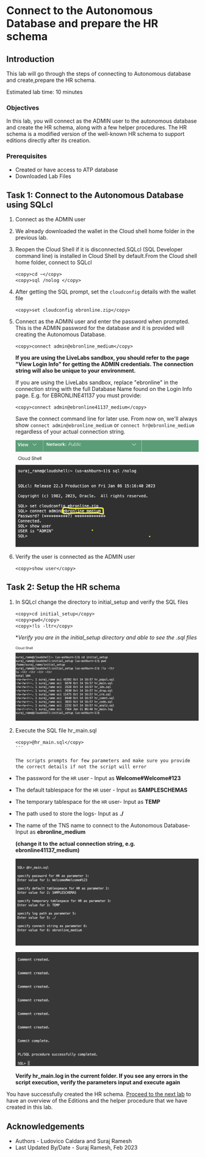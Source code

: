 # Connect to the Autonomous Database and prepare the HR schema

## Introduction

This lab will go through the steps of connecting to Autonomous database and create,prepare the HR schema.

Estimated lab time: 10 minutes

### Objectives

In this lab, you will connect as the ADMIN user to the autonomous database and create the HR schema, along with a few helper procedures.
The HR schema is a modified version of the well-known HR schema to support editions directly after its creation.

### Prerequisites

- Created or have access to ATP database
- Downloaded Lab Files

## Task 1: Connect to the Autonomous Database using SQLcl
   
1. Connect as the ADMIN user

2. We already downloaded the wallet in the Cloud shell home folder in the previous lab.

3. Reopen the Cloud Shell if it is disconnected.SQLcl (SQL Developer command line) is installed in Cloud Shell by default.From the Cloud shell  home folder, connect to SQLcl

    ```text
    <copy>cd ~</copy>
    <copy>sql /nolog </copy>
    ```

4. After getting the SQL prompt, set the `cloudconfig` details with the wallet file

    ```text
    <copy>set cloudconfig ebronline.zip</copy>
    ```

5. Connect as the ADMIN user and enter the password when prompted. This is the ADMIN password for the database and it is provided will creating the Autonomous Database.

    ```text
    <copy>connect admin@ebronline_medium</copy>
    ```

   **If you are using the LiveLabs sandbox, you should refer to the page "View Login Info" for getting the ADMIN credentials. The connection string will also be unique to your environment.**

   If you are using the LiveLabs sandbox, replace "ebronline" in the connection string with the full Database Name found on the Login Info page. E.g. for EBRONLINE41137 you must provide:

    ```text
    <copy>connect admin@ebronline41137_medium</copy>
    ```

    Save the connect command line for later use. From now on, we'll always show `connect admin@ebronline_medium` or `connect hr@ebronline_medium` regardless of your actual connection string.

   ![ATP Connect](images/atp-connect.png " ")

6. Verify the user is connected as the ADMIN user

    ```text
    <copy>show user</copy>
    ```

## Task 2: Setup the HR schema

1. In SQLcl change the directory to initial_setup and verify the SQL files

    ```text
    <copy>cd initial_setup</copy>
    <copy>pwd</copy>
    <copy>!ls -ltr</copy>
    ```

    **Verify you are in the initial_setup directory and able to see the *.sql files**

    ![List initial setup files](images/list-initial-setup.png " ")

2. Execute the SQL file hr_main.sql

    ````text
    <copy>@hr_main.sql</copy>
    ```

    The scripts prompts for few parameters and make sure you provide the correct details if not the script will error

- The password for the `HR` user - Input as  **Welcome#Welcome#123**
- The default tablespace for the `HR` user - Input as **SAMPLESCHEMAS**
- The temporary tablespace for the `HR` user- Input as **TEMP**
- The path used to store the logs- Input as **./**
- The name of the TNS name to connect to the Autonomous Database- Input as **ebronline_medium**

  **(change it to the actual connection string, e.g. ebronline41137_medium)**

   ![HR main script](images/hr-main-script.png " ")

   ![HR script execution ](images/hr-script-execution.png " ")

   **Verify hr_main.log in the current folder. If you see any errors in the script execution, verify the parameters input and execute again**

You have successfully created the HR schema. [Proceed to the next lab](#next) to have an overview of the Editions and the helper procedure that we have created in this lab.

## Acknowledgements

- Authors - Ludovico Caldara and Suraj Ramesh
- Last Updated By/Date - Suraj Ramesh, Feb 2023
